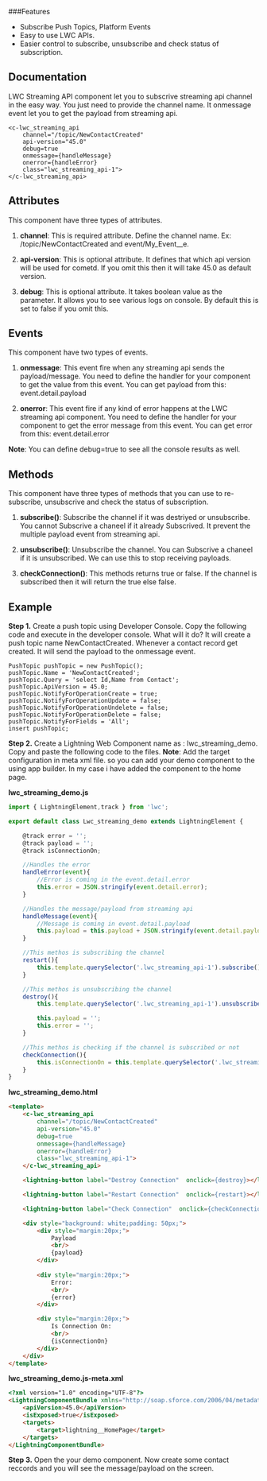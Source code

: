 ###Features

- Subscribe Push Topics, Platform Events
- Easy to use LWC APIs.
- Easier control to subscribe, unsubscribe and check status of subscription.


Documentation
-------------
LWC Streaming API component let you to subscrive streaming api channel in the easy way. You just need to provide the channel name. It onmessage event let you to get the payload from streaming api.

	<c-lwc_streaming_api 
        channel="/topic/NewContactCreated" 
        api-version="45.0" 
        debug=true
        onmessage={handleMessage} 
        onerror={handleError} 
        class="lwc_streaming_api-1">
    </c-lwc_streaming_api>

Attributes
----------
This component have three types of attributes.
1. **channel**: This is required attribute. Define the channel name. Ex:  /topic/NewContactCreated and event/My_Event__e.

2. **api-version**: This is optional attribute. It defines that which api version will be used for cometd. If you omit this then it will take 45.0 as default version.

3. **debug**: This is optional attribute. It takes boolean value as the parameter. It allows you to see various logs on console. By default this is set to false if you omit this.

Events
------
This component have two types of events.
1. **onmessage**: This event fire when any streaming api sends the payload/message. You need to define the handler for your component to get the value from this event.
You can get payload from this: event.detail.payload

2. **onerror**: This event fire if any kind of error happens at the LWC streaming api component. You need to define the handler for your component to get the error message from this event.
You can get error from this: event.detail.error

**Note**: You can define debug=true to see all the console results as well.


Methods
----------
This component have three types of methods that you can use to re-subscribe, unsubscrive and check the status of subscription.
1. **subscribe()**: Subscribe the channel if it was destriyed or unsubscribe. You cannot Subscrive a chaneel if it already Subscrived. It prevent the multiple payload event from streaming api.

2. **unsubscribe()**: Unsubscribe the channel. You can Subscrive a chaneel if it is unsubscribed. We can use this to stop receiving payloads.

3. **checkConnection()**: This methods returns true or false. If the channel is subscribed then it will return the true else false.


Example
-------------
**Step 1.** Create a push topic using Developer Console. Copy the following code and execute in the developer console.
What will it do? It will create a push topic name NewContactCreated. Whenever a contact record get created. It will send the payload to the onmessage event.
```
PushTopic pushTopic = new PushTopic();
pushTopic.Name = 'NewContactCreated';
pushTopic.Query = 'select Id,Name from Contact';
pushTopic.ApiVersion = 45.0;
pushTopic.NotifyForOperationCreate = true;
pushTopic.NotifyForOperationUpdate = false;
pushTopic.NotifyForOperationUndelete = false;
pushTopic.NotifyForOperationDelete = false;
pushTopic.NotifyForFields = 'All';
insert pushTopic;
```

**Step 2.** Create a Lightning Web Component name as : lwc_streaming_demo.
Copy and paste the following code to the files.
**Note**: Add the target configuration in meta xml file. so you can add your demo component to the using app builder. In my case i have added the component to the home page.

**lwc_streaming_demo.js**
```javascript
import { LightningElement,track } from 'lwc';

export default class Lwc_streaming_demo extends LightningElement {

    @track error = '';
    @track payload = '';
    @track isConnectionOn;

    //Handles the error
    handleError(event){
        //Error is coming in the event.detail.error
        this.error = JSON.stringify(event.detail.error);
    }

    //Handles the message/payload from streaming api
    handleMessage(event){
        //Message is coming in event.detail.payload
        this.payload = this.payload + JSON.stringify(event.detail.payload);
    }

    //This methos is subscribing the channel
    restart(){
        this.template.querySelector('.lwc_streaming_api-1').subscribe();
    }

    //This methos is unsubscribing the channel
    destroy(){
        this.template.querySelector('.lwc_streaming_api-1').unsubscribe();

        this.payload = '';
        this.error = '';
    }

    //This methos is checking if the channel is subscribed or not
    checkConnection(){
        this.isConnectionOn = this.template.querySelector('.lwc_streaming_api-1').checkConnection();
    }
}
```

**lwc_streaming_demo.html**
```html
<template>
    <c-lwc_streaming_api 
        channel="/topic/NewContactCreated" 
        api-version="45.0" 
        debug=true
        onmessage={handleMessage} 
        onerror={handleError} 
        class="lwc_streaming_api-1">
    </c-lwc_streaming_api>

    <lightning-button label="Destroy Connection"  onclick={destroy}></lightning-button>

    <lightning-button label="Restart Connection"  onclick={restart}></lightning-button>

    <lightning-button label="Check Connection"  onclick={checkConnection}></lightning-button>

    <div style="background: white;padding: 50px;">
        <div style="margin:20px;">
            Payload
            <br/>
            {payload}
        </div>
        
        <div style="margin:20px;">
            Error:
            <br/>
            {error}
        </div>

        <div style="margin:20px;">
            Is Connection On:
            <br/>
            {isConnectionOn}
        </div>
    </div>
</template>
```

**lwc_streaming_demo.js-meta.xml**
```html
<?xml version="1.0" encoding="UTF-8"?>
<LightningComponentBundle xmlns="http://soap.sforce.com/2006/04/metadata" fqn="lwc_streaming_demo">
    <apiVersion>45.0</apiVersion>
    <isExposed>true</isExposed>
    <targets>
        <target>lightning__HomePage</target>
    </targets>
</LightningComponentBundle>
```

**Step 3.** Open the your demo component. Now create some contact reccords and you will see the message/payload on the screen.



